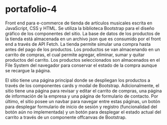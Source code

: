 # portafolio-4

Front end para e-commerce de tienda de artículos musicales escrita en JavaScript, CSS y HTML. Se utiliza la biblioteca Bootstrap para el diseño gráfico de los componentes del sitio. La base de datos de los productos de la tienda está almacenada en un archivo json que es consumido por el front end a través de API Fetch. La tienda permite simular una compra hasta antes del pago de los productos. Los productos se van almacenando en un carrito de compras, el cual permite agregar, eliminar, sumar y quitar productos del carrito. Los productos seleccionados son almacenados en el File System del navegador para conservar el estado de la compra aunque se recargue la página.

El sitio tiene una página principal donde se despliegan los productos a través de los componentes cards y modal de Bootstrap. Adicionalmente, el sitio tiene una página para revisar y editar el carrito de compras, una página de información de la empresa y una página de formulario de contacto. Por último, el sitio posee un navbar para navegar entre estas páginas, un botón para desplegar formulario de inicio de sesión y registro (funcionalidad del botón aún no implementada) y un botón para desplegar el estado actual del carrito a través de un componente offcanvas de Bootstrap.
